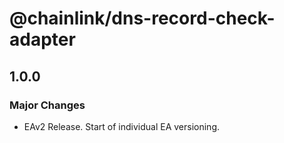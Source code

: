 # @chainlink/dns-record-check-adapter

## 1.0.0

### Major Changes

- EAv2 Release. Start of individual EA versioning.
